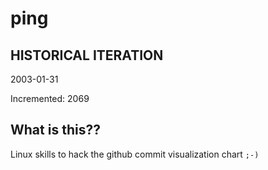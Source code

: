 # ping

## HISTORICAL ITERATION
2003-01-31

Incremented: 2069

## What is this?? 
Linux skills to hack the github commit visualization chart `;-)`
